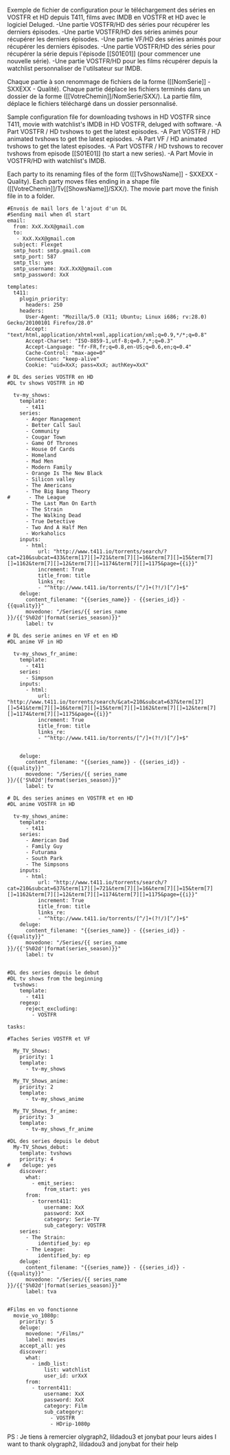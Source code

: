 Exemple de fichier de configuration pour le téléchargement des séries en VOSTFR et HD depuis T411, films avec IMDB en VOSTFR et HD avec le logiciel Deluged.
-Une partie VOSTFR/HD des séries pour récupérer les derniers épisodes.
-Une partie VOSTFR/HD des séries animés pour récupérer les derniers épisodes.
-Une partie VF/HD des séries animés pour récupérer les derniers épisodes.
-Une partie VOSTFR/HD des séries pour récupérer la série depuis l'épisode [[S01E01]] (pour commencer une nouvelle série).
-Une partie VOSTFR/HD pour les films récupérer depuis la watchlist personnaliser de l'utilsateur sur IMDB.

Chaque partie à son renommage de fichiers de la forme ([[NomSerie]] - SXXEXX - Qualité).
Chaque partie déplace les fichiers terminés dans un dossier de la forme ([[VotreChemin]]/NomSerie/SXX/).
La partie film, déplace le fichiers téléchargé dans un dossier personnalisé.


Sample configuration file for downloading tvshows in HD VOSTFR since T411, movie with watchlist's IMDB in HD VOSTFR, deluged with software.
-A Part VOSTFR / HD tvshows to get the latest episodes.
-A Part VOSTFR / HD animated tvshows to get the latest episodes.
-A Part VF / HD animated tvshows to get the latest episodes.
-A Part VOSTFR / HD tvshows to recover tvshows from episode [[S01E01]] (to start a new series).
-A Part Movie in VOSTFR/HD with watchlist's IMDB.

Each party to its renaming files of the form ([[TvShowsName]] - SXXEXX - Quality).
Each party moves files ending in a shape file ([[VotreChemin]]/Tv[[ShowsName]]/SXX/).
The movie part move the finish file in to a folder.


    #Envois de mail lors de l'ajout d'un DL
    #Sending mail when dl start
    email:
      from: XxX.XxX@gmail.com
      to:
       - XxX.XxX@gmail.com
      subject: Flexget
      smtp_host: smtp.gmail.com
      smtp_port: 587
      smtp_tls: yes
      smtp_username: XxX.XxX@gmail.com
      smtp_password: XxX
    
    templates:
      t411:
        plugin_priority:
          headers: 250
        headers:
          User-Agent: "Mozilla/5.0 (X11; Ubuntu; Linux i686; rv:28.0) Gecko/20100101 Firefox/28.0"
          Accept: "text/html,application/xhtml+xml,application/xml;q=0.9,*/*;q=0.8"
          Accept-Charset: "ISO-8859-1,utf-8;q=0.7,*;q=0.3"
          Accept-Language: "fr-FR,fr;q=0.8,en-US;q=0.6,en;q=0.4"
          Cache-Control: "max-age=0"
          Connection: "keep-alive"
          Cookie: "uid=XxX; pass=XxX; authKey=XxX"
    
    # DL des series VOSTFR en HD
    #DL tv shows VOSTFR in HD
      
      tv-my_shows:
        template:
          - t411
        series:
          - Anger Management
          - Better Call Saul
          - Community
          - Cougar Town
          - Game Of Thrones
          - House Of Cards
          - Homeland
          - Mad Men
          - Modern Family
          - Orange Is The New Black
          - Silicon valley
          - The Americans
          - The Big Bang Theory
    #      - The League
          - The Last Man On Earth
          - The Strain
          - The Walking Dead
          - True Detective
          - Two And A Half Men
          - Workaholics
        inputs:
          - html:
              url: "http://www.t411.io/torrents/search/?cat=210&subcat=433&term[17][]=721&term[7][]=16&term[7][]=15&term[7][]=1162&term[7][]=12&term[7][]=1174&term[7][]=1175&page={{i}}"
              increment: True
              title_from: title
              links_re:
              - "^http://www.t411.io/torrents/[^/]+(?!/)[^/]+$"
        deluge:
          content_filename: "{{series_name}} - {{series_id}} - {{quality}}"
          movedone: "/Series/{{ series_name }}/{{'S%02d'|format(series_season)}}"
          label: tv
    
    # DL des serie animes en VF et en HD
    #DL anime VF in HD	  
    
      tv-my_shows_fr_anime:
        template:
          - t411
        series:
          - Simpson
        inputs:
          - html:
              url: "http://www.t411.io/torrents/search/&cat=210&subcat=637&term[17][]=541&term[7][]=16&term[7][]=15&term[7][]=1162&term[7][]=12&term[7][]=1174&term[7][]=1175&page={{i}}"
              increment: True
              title_from: title
              links_re:
              - "^http://www.t411.io/torrents/[^/]+(?!/)[^/]+$"
    
    
        deluge:
          content_filename: "{{series_name}} - {{series_id}} - {{quality}}"
          movedone: "/Series/{{ series_name }}/{{'S%02d'|format(series_season)}}"
          label: tv
    
    # DL des series animes en VOSTFR et en HD
    #DL anime VOSTFR in HD
    
      tv-my_shows_anime:
        template:
          - t411
        series:
          - American Dad
          - Family Guy
          - Futurama
          - South Park
          - The Simpsons
        inputs:
          - html:
              url: "http://www.t411.io/torrents/search/?cat=210&subcat=637&term[17][]=721&term[7][]=16&term[7][]=15&term[7][]=1162&term[7][]=12&term[7][]=1174&term[7][]=1175&page={{i}}"
              increment: True
              title_from: title
              links_re:
              - "^http://www.t411.io/torrents/[^/]+(?!/)[^/]+$"
        deluge:
          content_filename: "{{series_name}} - {{series_id}} - {{quality}}"
          movedone: "/Series/{{ series_name }}/{{'S%02d'|format(series_season)}}"
          label: tv
    
    
    #DL des series depuis le debut
    #DL tv shows from the beginning
      tvshows:
        template:
          - t411
        regexp:
          reject_excluding:
            - VOSTFR
    
    tasks:
    
    #Taches Series VOSTFR et VF
    
      My_TV_Shows:
        priority: 1
        template:
          - tv-my_shows
    
      My_TV_Shows_anime:
        priority: 2
        template:
          - tv-my_shows_anime
    
      My_TV_Shows_fr_anime:
        priority: 3
        template:
          - tv-my_shows_fr_anime
    
    #DL des series depuis le debut	  
      My-TV_Shows_debut:
        template: tvshows
        priority: 4
    #    deluge: yes
        discover:
          what:
            - emit_series:
                from_start: yes
          from:
            - torrent411:
                username: XxX
                password: XxX
                category: Serie-TV
                sub_category: VOSTFR
        series:
          - The Strain:
              identified_by: ep
          - The League:
              identified_by: ep
        deluge:
          content_filename: "{{series_name}} - {{series_id}} - {{quality}}"
          movedone: "/Series/{{ series_name }}/{{'S%02d'|format(series_season)}}"
          label: tva
    
    
    #Films en vo fonctionne
      movie_vo_1080p:
        priority: 5
        deluge:
          movedone: "/Films/"
          label: movies
        accept_all: yes
        discover:
          what:
            - imdb_list:
                list: watchlist
                user_id: urXxX
          from:
            - torrent411:
                username: XxX
                password: XxX
                category: Film
                sub_category:
                  - VOSTFR
                  - HDrip-1080p



PS : Je tiens à remercier olygraph2, lildadou3 et jonybat pour leurs aides
I want to thank olygraph2, lildadou3 and jonybat for their help
